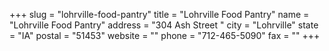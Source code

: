 +++
slug = "lohrville-food-pantry"
title = "Lohrville Food Pantry"
name = "Lohrville Food Pantry"
address = "304 Ash Street "
city = "Lohrville"
state = "IA"
postal = "51453"
website = ""
phone = "712-465-5090"
fax = ""
+++
